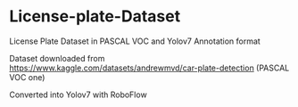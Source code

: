 # License-plate-Dataset
License Plate Dataset in PASCAL VOC and Yolov7 Annotation format


Dataset downloaded from https://www.kaggle.com/datasets/andrewmvd/car-plate-detection (PASCAL VOC one)

Converted into Yolov7 with RoboFlow
